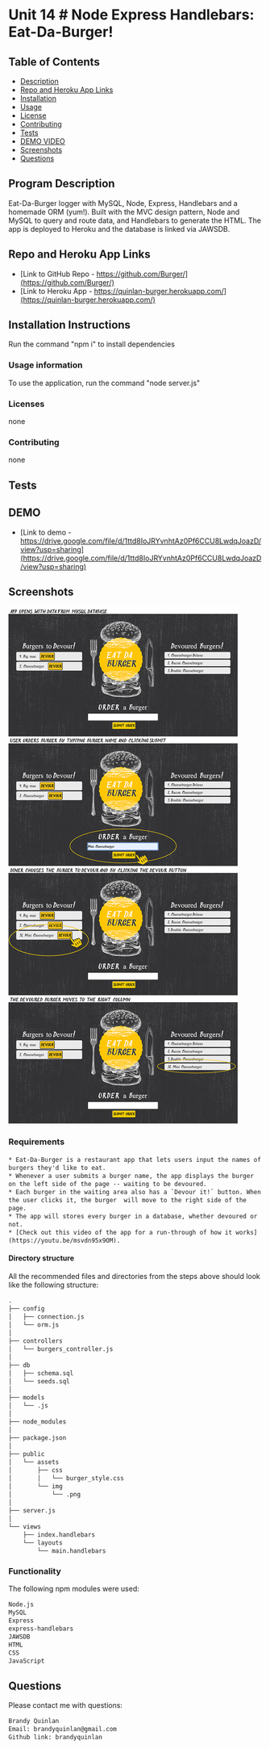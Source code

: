 # Unit 14 # Node Express Handlebars: Eat-Da-Burger!

## Table of Contents

- [Description](#program-description)
- [Repo and Heroku App Links](#repo-and-heroku-app-links)
- [Installation](#installation-instructions)
- [Usage](#usage-information) 
- [License](#licenses) 
- [Contributing](#contributing)
- [Tests](#tests)
- [DEMO VIDEO](#DEMO-click-link-to-view)
- [Screenshots](#screenshots)
- [Questions](#questions)

## Program Description
Eat-Da-Burger logger with MySQL, Node, Express, Handlebars and a homemade ORM (yum!). Built with the MVC design pattern, Node and MySQL to query and route data, and Handlebars to generate the HTML. The app is deployed to Heroku and the database is linked via JAWSDB.

## Repo and Heroku App Links
* [Link to GitHub Repo - https://github.com/Burger/](https://github.com/Burger/)
* [Link to Heroku App - https://quinlan-burger.herokuapp.com/](https://quinlan-burger.herokuapp.com/)

## Installation Instructions
  Run the command "npm i" to install dependencies

### Usage information
  To use the application, run the command "node server.js"

### Licenses
  none

### Contributing
  none

## Tests
 
## DEMO
* [Link to demo - https://drive.google.com/file/d/1ttd8IoJRYvnhtAz0Pf6CCU8LwdqJoazD/view?usp=sharing](https://drive.google.com/file/d/1ttd8IoJRYvnhtAz0Pf6CCU8LwdqJoazD/view?usp=sharing)

## Screenshots
![Screenshots](/public/assets/img/burger_screenshots.jpg)

### Requirements
```
* Eat-Da-Burger is a restaurant app that lets users input the names of burgers they'd like to eat.
* Whenever a user submits a burger name, the app displays the burger on the left side of the page -- waiting to be devoured.
* Each burger in the waiting area also has a `Devour it!` button. When the user clicks it, the burger  will move to the right side of the page.
* The app will stores every burger in a database, whether devoured or not.
* [Check out this video of the app for a run-through of how it works](https://youtu.be/msvdn95x9OM).
```
#### Directory structure

All the recommended files and directories from the steps above should look like the following structure:
```
.
├── config
│   ├── connection.js
│   └── orm.js
│ 
├── controllers
│   └── burgers_controller.js
│
├── db
│   ├── schema.sql
│   └── seeds.sql
│
├── models
│   └── .js
│ 
├── node_modules
│ 
├── package.json
│
├── public
│   └── assets
│       ├── css
│       │   └── burger_style.css
│       └── img
│           └── .png
│  
├── server.js
│
└── views
    ├── index.handlebars
    └── layouts
        └── main.handlebars
```
### Functionality

The following npm modules were used:
```
Node.js
MySQL
Express
express-handlebars
JAWSDB
HTML
CSS
JavaScript
```

## Questions
Please contact me with questions:
```
Brandy Quinlan
Email: brandyquinlan@gmail.com
Github link: brandyquinlan
```
